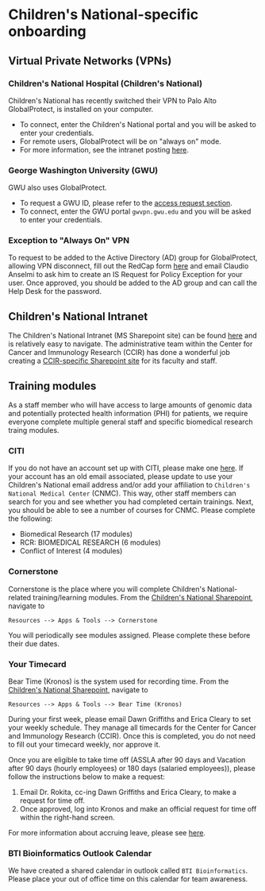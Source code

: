 # Children's National-specific onboarding

## Virtual Private Networks (VPNs)

### Children's National Hospital (Children's National)

Children's National has recently switched their VPN to Palo Alto GlobalProtect, is installed on your computer.

- To connect, enter the Children's National portal and you will be asked to enter your credentials.
- For remote users, GlobalProtect will be on "always on" mode.
- For more information, see the intranet posting [here](https://cnmc.sharepoint.com/sites/itsupport/SitePages/GlobalProtect-VPN.aspx).

### George Washington University (GWU) 

GWU also uses GlobalProtect.

- To request a GWU ID, please refer to the [access request section](https://childrens-bti.github.io/bti-bfx-docs/access/).
- To connect, enter the GWU portal `gwvpn.gwu.edu` and you will be asked to enter your credentials.

### Exception to "Always On" VPN

To request to be added to the Active Directory (AD) group for GlobalProtect, allowing VPN disconnect, fill out the RedCap form [here](https://cri-datacap.org/surveys/?s=9H8KDWW7YCCCFY3H) and email Claudio Anselmi to ask him to create an IS Request for Policy Exception for your user.
Once approved, you should be added to the AD group and can call the Help Desk for the password. 

## Children's National Intranet

The Children's National Intranet (MS Sharepoint site) can be found [here](https://cnmc.sharepoint.com/SitePages/Homepage.aspx) and is relatively easy to navigate.
The administrative team within the Center for Cancer and Immunology Research (CCIR) has done a wonderful job creating a [CCIR-specific Sharepoint site](https://cnmc.sharepoint.com/sites/GRP_CCIRBearNecessities_CtrforCancerImmunologyRsch/SitePages/CCIR-Employee-Support-%26.aspx) for its faculty and staff.

## Training modules

As a staff member who will have access to large amounts of genomic data and potentially protected health information (PHI) for patients, we require everyone complete multiple general staff and specific biomedical research traing modules.

### CITI

If you do not have an account set up with CITI, please make one [here](https://www.citiprogram.org/). If your account has an old email associated, please update to use your Children's National email address and/or add your affiliation to `Children's National Medical Center` (CNMC). This way, other staff members can search for you and see whether you had completed certain trainings. Next, you should be able to see a number of courses for CNMC. Please complete the following:

- Biomedical Research (17 modules)
- RCR: BIOMEDICAL RESEARCH (6 modules)
- Conflict of Interest (4 modules)

### Cornerstone

Cornerstone is the place where you will complete Children's National-related training/learning modules. From the [Children's National Sharepoint](https://cnmc.sharepoint.com/SitePages/Homepage.aspx), navigate to 

```
Resources --> Apps & Tools --> Cornerstone
```

You will periodically see modules assigned. Please complete these before their due dates.

### Your Timecard

Bear Time (Kronos) is the system used for recording time. From the [Children's National Sharepoint](https://cnmc.sharepoint.com/SitePages/Homepage.aspx), navigate to 

```
Resources --> Apps & Tools --> Bear Time (Kronos)
```

During your first week, please email Dawn Griffiths and Erica Cleary to set your weekly schedule. 
They manage all timecards for the Center for Cancer and Immunology Research (CCIR). 
Once this is completed, you do not need to fill out your timecard weekly, nor approve it.

Once you are eligible to take time off (ASSLA after 90 days and Vacation after 90 days (hourly employees) or 180 days (salaried employees)), please follow the instructions below to make a request:
1. Email Dr. Rokita, cc-ing Dawn Griffiths and Erica Cleary, to make a request for time off.
2. Once approved, log into Kronos and make an official request for time off within the right-hand screen.

For more information about accruing leave, please see [here](https://cnmc.sharepoint.com/sites/employeeservices/SitePages/Benefits/Leave.aspx).


### BTI Bioinformatics Outlook Calendar

We have created a shared calendar in outlook called `BTI Bioinformatics`.  
Please place your out of office time on this calendar for team awareness.

